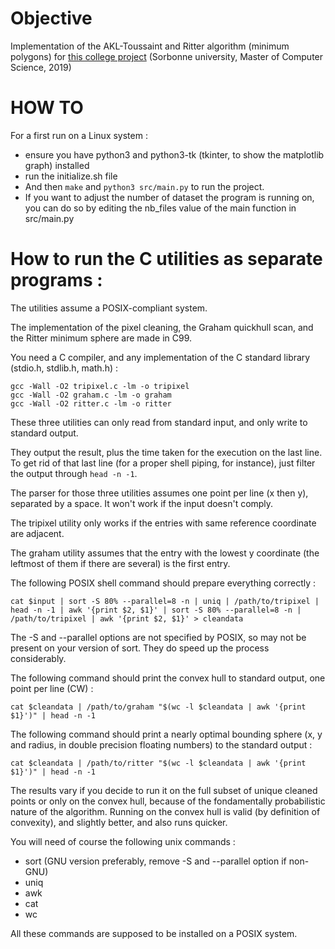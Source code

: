 # Objective

Implementation of the AKL-Toussaint and Ritter algorithm (minimum polygons) for [this college project](https://www-apr.lip6.fr/~buixuan/files/algav2019/projet_indiv2.pdf) (Sorbonne university, Master of Computer Science, 2019)

# HOW TO

For a first run on a Linux system : 
- ensure you have python3 and python3-tk (tkinter, to show the matplotlib graph) installed
- run the initialize.sh file
- And then `make` and `python3 src/main.py` to run the project.
- If you want to adjust the number of dataset the program is running on, you can do so by editing the nb_files value of the main function in src/main.py

# How to run the C utilities as separate programs : 

The utilities assume a POSIX-compliant system.

The implementation of the pixel cleaning, the Graham quickhull scan, and the Ritter minimum sphere are made in C99.

You need a C compiler, and any implementation of the C standard library (stdio.h, stdlib.h, math.h) :

``` shell
gcc -Wall -O2 tripixel.c -lm -o tripixel
gcc -Wall -O2 graham.c -lm -o graham
gcc -Wall -O2 ritter.c -lm -o ritter
```

These three utilities can only read from standard input, and only write to standard output.

They output the result, plus the time taken for the execution on the last line. To get rid of that last line (for a proper shell piping, for instance), just filter the output through `head -n -1`.

The parser for those three utilities assumes  one point per line (x then y), separated by a space. It won't work if the input doesn't comply.

The tripixel utility only works if the entries with same reference coordinate are adjacent.

The graham utility assumes that the entry with the lowest y coordinate (the leftmost of them if there are several) is the first entry.

The following POSIX shell command should prepare everything correctly :

``` shell
cat $input | sort -S 80% --parallel=8 -n | uniq | /path/to/tripixel | head -n -1 | awk '{print $2, $1}' | sort -S 80% --parallel=8 -n | /path/to/tripixel | awk '{print $2, $1}' > cleandata
```

The -S and --parallel options are not specified by POSIX, so may not be present on your version of sort. They do speed up the process considerably.

The following command should print the convex hull to standard output, one point per line (CW) :

``` shell
cat $cleandata | /path/to/graham "$(wc -l $cleandata | awk '{print $1}')" | head -n -1
```

The following command should print a nearly optimal bounding sphere (x, y and radius, in double precision floating numbers) to the standard output :

``` shell
cat $cleandata | /path/to/ritter "$(wc -l $cleandata | awk '{print $1}')" | head -n -1
```

The results vary if you decide to run it on the full subset of unique cleaned points or only on the convex hull, because of the fondamentally probabilistic nature of the algorithm. Running on the convex hull is valid (by definition of convexity), and slightly better, and also runs quicker.

You will need of course the following unix commands :
- sort (GNU version preferably, remove -S and --parallel option if non-GNU)
- uniq
- awk
- cat
- wc

All these commands are supposed to be installed on a POSIX system.